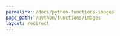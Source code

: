 ```yaml
---
permalink: /docs/python-functions-images
page_path: /python/functions/images
layout: redirect
---
```

